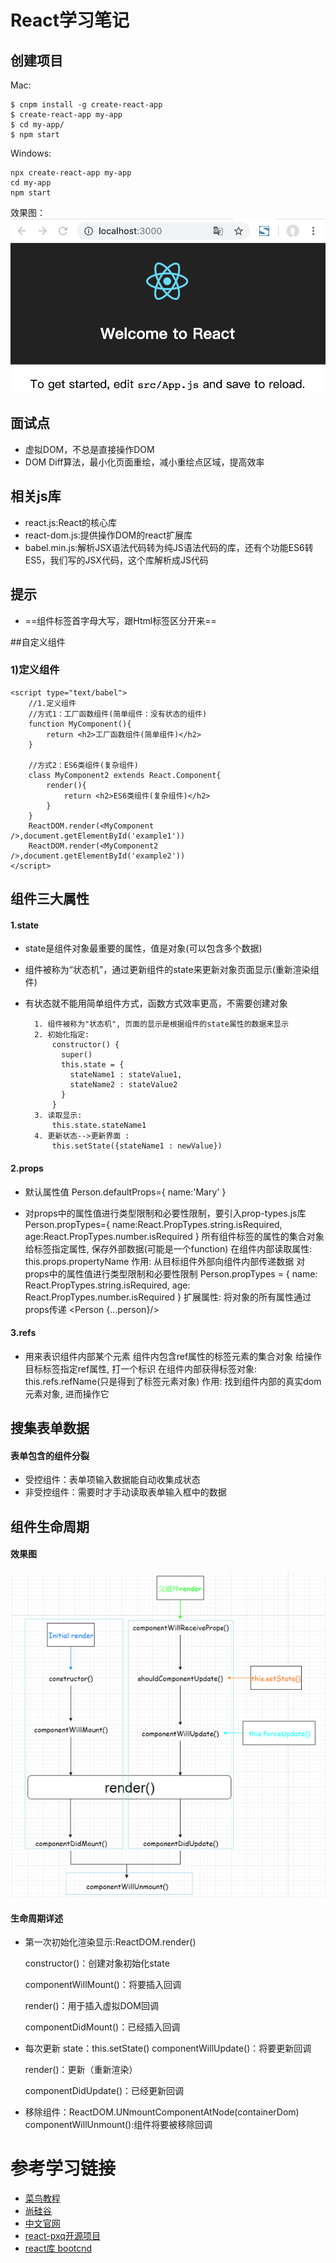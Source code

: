 # React学习笔记
## 创建项目
Mac:
```
$ cnpm install -g create-react-app
$ create-react-app my-app
$ cd my-app/
$ npm start
```
Windows:
```
npx create-react-app my-app
cd my-app
npm start
```

效果图：
![](效果图/1.png)

## 面试点
* 虚拟DOM，不总是直接操作DOM
* DOM Diff算法，最小化页面重绘，减小重绘点区域，提高效率

## 相关js库
* react.js:React的核心库
* react-dom.js:提供操作DOM的react扩展库
* babel.min.js:解析JSX语法代码转为纯JS语法代码的库，还有个功能ES6转ES5，我们写的JSX代码，这个库解析成JS代码

## 提示
* ==组件标签首字母大写，跟Html标签区分开来==

##自定义组件
### 1)定义组件
```
<script type="text/babel">
    //1.定义组件
    //方式1：工厂函数组件(简单组件：没有状态的组件)
    function MyComponent(){
        return <h2>工厂函数组件(简单组件)</h2>
    }

    //方式2：ES6类组件(复杂组件)
    class MyComponent2 extends React.Component{
        render(){
            return <h2>ES6类组件(复杂组件)</h2>
        }
    }
    ReactDOM.render(<MyComponent />,document.getElementById('example1'))
    ReactDOM.render(<MyComponent2 />,document.getElementById('example2'))
</script>
```

## 组件三大属性
#### 1.state
* state是组件对象最重要的属性，值是对象(可以包含多个数据)
* 组件被称为“状态机”，通过更新组件的state来更新对象页面显示(重新渲染组件)
* 有状态就不能用简单组件方式，函数方式效率更高，不需要创建对象

        1. 组件被称为"状态机", 页面的显示是根据组件的state属性的数据来显示
        2. 初始化指定:
            constructor() {
              super()
              this.state = {
                stateName1 : stateValue1,
                stateName2 : stateValue2
              }
            }
        3. 读取显示:
            this.state.stateName1
        4. 更新状态-->更新界面 :
            this.setState({stateName1 : newValue})
#### 2.props
* 默认属性值
Person.defaultProps={
	name:'Mary'
}

* 对props中的属性值进行类型限制和必要性限制，要引入prop-types.js库
Person.propTypes={
	name:React.PropTypes.string.isRequired,
    age:React.PropTypes.number.isRequired
}
        所有组件标签的属性的集合对象
        给标签指定属性, 保存外部数据(可能是一个function)
        在组件内部读取属性: this.props.propertyName
        作用: 从目标组件外部向组件内部传递数据
        对props中的属性值进行类型限制和必要性限制
            Person.propTypes = {
                name: React.PropTypes.string.isRequired,
                age: React.PropTypes.number.isRequired
            }
        扩展属性: 将对象的所有属性通过props传递
            <Person {...person}/>

#### 3.refs
* 用来表识组件内部某个元素
        组件内包含ref属性的标签元素的集合对象
        给操作目标标签指定ref属性, 打一个标识
        在组件内部获得标签对象: this.refs.refName(只是得到了标签元素对象)
        作用: 找到组件内部的真实dom元素对象, 进而操作它

## 搜集表单数据
#### 表单包含的组件分裂
* 受控组件：表单项输入数据能自动收集成状态
* 非受控组件：需要时才手动读取表单输入框中的数据

## 组件生命周期
#### 效果图
![](效果图/2.png)
#### 生命周期详述
* 第一次初始化渲染显示:ReactDOM.render()

    constructor()：创建对象初始化state

    componentWillMount()：将要插入回调

    render()：用于插入虚拟DOM回调

    componentDidMount()：已经插入回调

* 每次更新 state：this.setState()
    componentWillUpdate()：将要更新回调

    render()：更新（重新渲染）

    componentDidUpdate()：已经更新回调

* 移除组件：ReactDOM.UNmountComponentAtNode(containerDom)
	componentWillUnmount():组件将要被移除回调
# 参考学习链接
* [菜鸟教程](https://www.runoob.com/react/react-install.html)
* [尚硅谷](https://www.bilibili.com/video/av51174155?from=search&seid=15105180625631138353)
* [中文官网](https://zh-hans.reactjs.org/)
* [react-pxq开源项目](https://github.com/bailicangdu/react-pxq)
* [react库 bootcnd](https://www.bootcdn.cn/react/)

